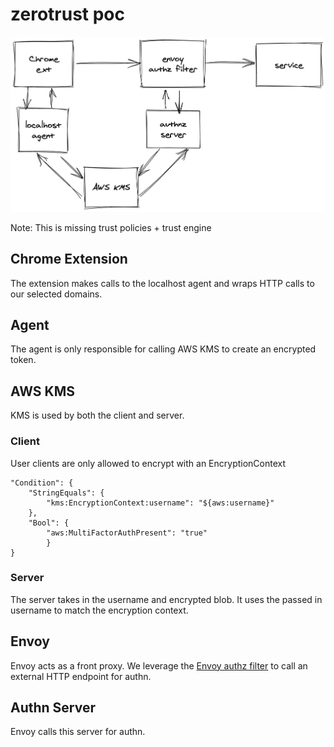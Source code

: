 # zerotrust poc

![diagram](./images/diagram.png)

Note: This is missing trust policies + trust engine

## Chrome Extension
The extension makes calls to the localhost agent and wraps HTTP calls to our selected domains.

## Agent
The agent is only responsible for calling AWS KMS to create an encrypted token.

## AWS KMS
KMS is used by both the client and server.

### Client
User clients are only allowed to encrypt with an EncryptionContext

```
"Condition": {
	"StringEquals": {
		"kms:EncryptionContext:username": "${aws:username}"
	},
	"Bool": {
		"aws:MultiFactorAuthPresent": "true"
        }
}
```

### Server
The server takes in the username and encrypted blob.  It uses the passed in username to match the encryption context.

## Envoy
Envoy acts as a front proxy.  We leverage the [Envoy authz filter](https://www.envoyproxy.io/docs/envoy/latest/configuration/http/http_filters/ext_authz_filter) to call an external HTTP endpoint for authn.

## Authn Server
Envoy calls this server for authn.
